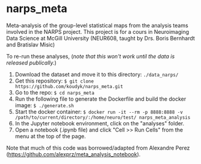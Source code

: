 # narps_meta
Meta-analysis of the group-level statistical maps from the analysis teams involved in the NARPS project. This project is for a cours in Neuroimaging Data Science at McGill University (NEUR608, taught by Drs. Boris Bernhardt and Bratislav Misic)

To re-run these analyses, (*note that this won't work until the data is released publically.*)
1. Download the dataset and move it to this directory: `./data_narps/`
2. Get this repository: `$ git clone https://github.com/koudyk/narps_meta.git`
3. Go to the repo: `$ cd narps_meta`
4. Run the following file to generate the Dockerfile and build the docker image: `$ ./generate.sh`
5. Start the docker container: `$ docker run -it --rm -p 8888:8888 -v /path/to/current/directory/:/home/neuro/test/ narps_meta_analysis`
6. In the Jupyter notebook environment, click on the "analyses" folder.  
7. Open a notebook (.ipynb file) and click "Cell >> Run Cells" from the menu at the top of the page.

Note that much of this code was borrowed/adapted from Alexandre Perez (https://github.com/alexprz/meta_analysis_notebook).

